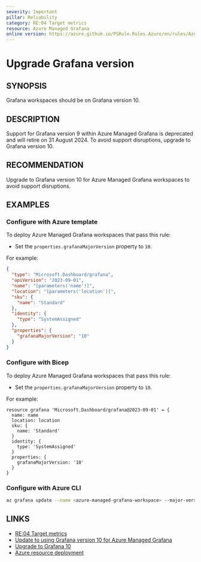 ```yaml
---
severity: Important
pillar: Reliability
category: RE:04 Target metrics
resource: Azure Managed Grafana
online version: https://azure.github.io/PSRule.Rules.Azure/en/rules/Azure.Grafana.Version/
---
```


# Upgrade Grafana version

## SYNOPSIS

Grafana workspaces should be on Grafana version 10.

## DESCRIPTION

Support for Grafana version 9 within Azure Managed Grafana is deprecated and will retire on 31 August 2024.
To avoid support disruptions, upgrade to Grafana version 10.

## RECOMMENDATION

Upgrade to Grafana version 10 for Azure Managed Grafana workspaces to avoid support disruptions.

## EXAMPLES

### Configure with Azure template

To deploy Azure Managed Grafana workspaces that pass this rule:

- Set the `properties.grafanaMajorVersion` property to `10`.

For example:

```json
{
  "type": "Microsoft.Dashboard/grafana",
  "apiVersion": "2023-09-01",
  "name": "[parameters('name')]",
  "location": "[parameters('location')]",
  "sku": {
    "name": "Standard"
  },
  "identity": {
    "type": "SystemAssigned"
  },
  "properties": {
    "grafanaMajorVersion": "10"
  }
}
```

### Configure with Bicep

To deploy Azure Managed Grafana workspaces that pass this rule:

- Set the `properties.grafanaMajorVersion` property to `10`.

For example:

```bicep
resource grafana 'Microsoft.Dashboard/grafana@2023-09-01' = {
  name: name
  location: location
  sku: {
    name: 'Standard'
  }
  identity: {
    type: 'SystemAssigned'
  }
  properties: {
    grafanaMajorVersion: '10'
  }
}
```

### Configure with Azure CLI

```bash
az grafana update --name <azure-managed-grafana-workspace> --major-version 10
```

## LINKS

- [RE:04 Target metrics](https://learn.microsoft.com/azure/well-architected/reliability/metrics)
- [Update to using Grafana version 10 for Azure Managed Grafana](https://azure.microsoft.com/updates/action-recommended-update-to-using-grafana-version-10-for-azure-managed-grafana)
- [Upgrade to Grafana 10](https://learn.microsoft.com/azure/managed-grafana/how-to-upgrade-grafana-10)
- [Azure resource deployment](https://learn.microsoft.com/azure/templates/microsoft.dashboard/grafana)
